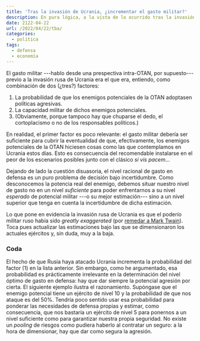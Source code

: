```yaml
---
title: 'Tras la invasión de Ucrania, ¿incrementar el gasto militar?'
description: En pura lógica, a la vista de lo ocurrido tras la invasión de Ucrania, habría que reducir el gasto militar, no incrementarlo.
date: 2122-04-22
url: /2022/04/22/tba/
categories:
  - política
tags:
  - defensa
  - economía
---
```


El gasto militar ---hablo desde una prespectiva intra-OTAN, por supuesto--- previo a la invasión rusa de Ucrania era el que era, entiendo, como combinación de dos (¿tres?) factores:

1. La probabilidad de que los enemigos potenciales de la OTAN adoptasen políticas agresivas.
2. La capacidad militar de dichos enemigos potenciales.
3. (Obviamente, porque tampoco hay que chuparse el dedo, el cortoplacismo o no de los responsables políticos.)

En realidad, el primer factor es poco relevante: el gasto militar debería ser suficiente para cubrir la eventualidad de que, efectivamente, los enemigos potenciales de la OTAN hiciesen cosas como las que contemplamos en Ucrania estos días. Esto es consecuencia del recomendable instalarse en el peor de los escenarios posibles junto con el clásico _si vis pacem_...

Dejando de lado la cuestión disuasoria, el nivel racional de gasto en defensa es un puro problema de decisión bajo incertidumbre. Como desconocemos la potencia real del enemigo, debemos situar nuestro nivel de gasto no en un nivel _suficiente_ para poder enfrentarnos a su nivel _esperado_ de potencial militar ---o su mejor estimación--- sino a un nivel superior que tenga en cuenta la incertidumbre de dicha estimación.

Lo que pone en evidencia la invasión rusa de Ucrania es que el poderío militar ruso había sido _greatly exaggerated_ (por [remedar a Mark Twain](https://www.dictionary.com/browse/the-reports-of-my-death-are-greatly-exaggerated)). Toca pues actualizar las estimaciones bajo las que se dimensionaron los actuales ejércitos y, sin duda, muy a la baja.

### Coda

El hecho de que Rusia haya atacado Ucrania incrementa la probabilidad del factor (1) en la lista anterior. Sin embargo, como he argumentado, esa probabilidad es prácticamente irrelevante en la determinación del nivel óptimo de gasto en defensa: hay que dar siempre la potencial agresión por cierta. El siguiente ejemplo ilustra el razonamiento. Supóngase que el enemigo potencial tiene un ejército de nivel 10 y la probabilidad de que nos ataque es del 50%. Tendría poco sentido usar esa probabilidad para ponderar las necesidades de defensa propias y estimar, como consecuencia, que nos bastaría un ejército de nivel 5 para ponernos a un nivel suficiente como para garantizar nuestra propia seguridad. No existe un _pooling_ de riesgos como pudiera haberlo al contratar un seguro: a la hora de dimensionar, hay que dar como segura la agresión.



